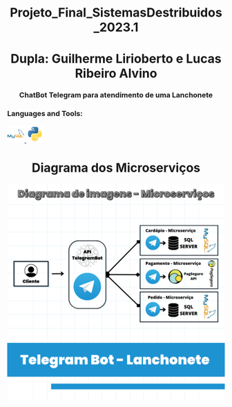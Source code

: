 <h1 align="center">Projeto_Final_SistemasDestribuidos_2023.1 
<h1 align="center">Dupla: Guilherme Lirioberto e Lucas Ribeiro Alvino</h1>
<h3 align="center">ChatBot Telegram para atendimento de uma Lanchonete</h3>

<p align="left">
</p>

<h3 align="left">Languages and Tools:</h3>
<p align="left"> <a href="https://www.mysql.com/" target="_blank" rel="noreferrer"> <img src="https://raw.githubusercontent.com/devicons/devicon/master/icons/mysql/mysql-original-wordmark.svg" alt="mysql" width="40" height="40"/> </a> <a href="https://www.python.org" target="_blank" rel="noreferrer"> <img src="https://raw.githubusercontent.com/devicons/devicon/master/icons/python/python-original.svg" alt="python" width="40" height="40"/> </a> </p>

<h1 align="center">Diagrama dos Microserviços</h1>

![Microserviços.png](https://github.com/Liriogui/Projeto_Final_SistemasDestribuidos_2023.1/blob/main/Microserviços.png)
